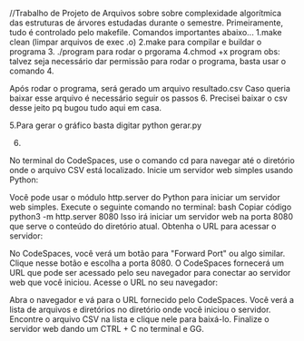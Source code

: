 //Trabalho de Projeto de Arquivos sobre sobre complexidade algorítmica das estruturas de árvores estudadas durante o semestre.
Primeiramente, tudo é controlado pelo makefile.
Comandos importantes abaixo...
1.make clean (limpar arquivos de exec .o)
2.make para compilar e buildar o programa
3. ./program para rodar o prgorama
4.chmod +x program
obs: talvez seja necessário dar permissão para rodar o programa, basta usar o comando 4. 

Após rodar o programa, será gerado um arquivo resultado.csv
Caso queria baixar esse arquivo é necessário seguir os passos 6.
Precisei baixar o csv desse jeito pq bugou tudo aqui em casa.

5.Para gerar o gráfico basta digitar python gerar.py

6.
No terminal do CodeSpaces, use o comando cd para navegar até o diretório onde o arquivo CSV está localizado.
Inicie um servidor web simples usando Python:

Você pode usar o módulo http.server do Python para iniciar um servidor web simples. Execute o seguinte comando no terminal:
bash
Copiar código
python3 -m http.server 8080
Isso irá iniciar um servidor web na porta 8080 que serve o conteúdo do diretório atual.
Obtenha o URL para acessar o servidor:

No CodeSpaces, você verá um botão para "Forward Port" ou algo similar. Clique nesse botão e escolha a porta 8080.
O CodeSpaces fornecerá um URL que pode ser acessado pelo seu navegador para conectar ao servidor web que você iniciou.
Acesse o URL no seu navegador:

Abra o navegador e vá para o URL fornecido pelo CodeSpaces. Você verá a lista de arquivos e diretórios no diretório onde você iniciou o servidor.
Encontre o arquivo CSV na lista e clique nele para baixá-lo.
Finalize o servidor web dando um CTRL + C no terminal e GG.
